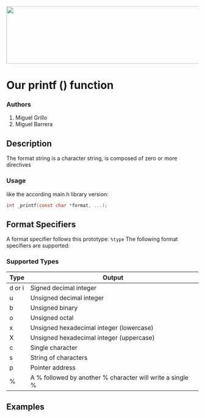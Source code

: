 <img src="https://assets.website-files.com/6105315644a26f77912a1ada/610540e8b4cd6969794fe673_Holberton_School_logo-04-04.svg" height="150px" width="800px">

# Our printf () function

### Authors
1. Miguel Grillo
2. Miguel Barrera

## Description

The format string is a character string, is composed
of zero or more directives

### Usage 
like the according main.h library version:
```C
int _printf(const char *format, ...);
```

## Format Specifiers

A format specifier follows this prototype: `%type`
The following format specifiers are supported:

### Supported Types

| Type   | Output |
|--------|--------|
| d or i | Signed decimal integer |
| u      | Unsigned decimal integer	|
| b      | Unsigned binary |
| o      | Unsigned octal |
| x      | Unsigned hexadecimal integer (lowercase) |
| X      | Unsigned hexadecimal integer (uppercase) |
| c      | Single character |
| s      | String of characters |
| p      | Pointer address |
| %      | A % followed by another % character will write a single % |

## Examples
